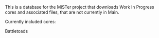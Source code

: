 This is a database for the MiSTer project that downloads Work In Progress cores and associated files, that are not currently in Main.

Currently included cores:

Battletoads

